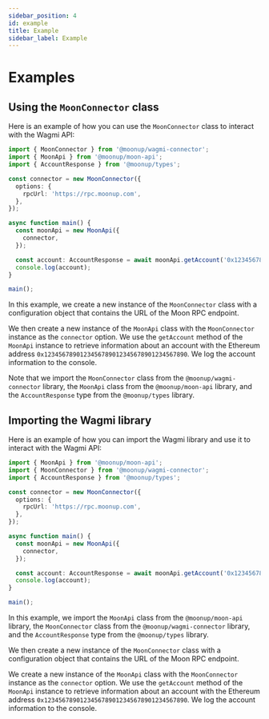 ```yaml
---
sidebar_position: 4
id: example 
title: Example 
sidebar_label: Example 
---
```


# Examples

## Using the `MoonConnector` class

Here is an example of how you can use the `MoonConnector` class to interact with the Wagmi API:

```typescript
import { MoonConnector } from '@moonup/wagmi-connector';
import { MoonApi } from '@moonup/moon-api';
import { AccountResponse } from '@moonup/types';

const connector = new MoonConnector({
  options: {
    rpcUrl: 'https://rpc.moonup.com',
  },
});

async function main() {
  const moonApi = new MoonApi({
    connector,
  });

  const account: AccountResponse = await moonApi.getAccount('0x1234567890123456789012345678901234567890');
  console.log(account);
}

main();
```

In this example, we create a new instance of the `MoonConnector` class with a configuration object that contains the URL of the Moon RPC endpoint.

We then create a new instance of the `MoonApi` class with the `MoonConnector` instance as the `connector` option. We use the `getAccount` method of the `MoonApi` instance to retrieve information about an account with the Ethereum address `0x1234567890123456789012345678901234567890`. We log the account information to the console.

Note that we import the `MoonConnector` class from the `@moonup/wagmi-connector` library, the `MoonApi` class from the `@moonup/moon-api` library, and the `AccountResponse` type from the `@moonup/types` library.

## Importing the Wagmi library

Here is an example of how you can import the Wagmi library and use it to interact with the Wagmi API:

```typescript
import { MoonApi } from '@moonup/moon-api';
import { MoonConnector } from '@moonup/wagmi-connector';
import { AccountResponse } from '@moonup/types';

const connector = new MoonConnector({
  options: {
    rpcUrl: 'https://rpc.moonup.com',
  },
});

async function main() {
  const moonApi = new MoonApi({
    connector,
  });

  const account: AccountResponse = await moonApi.getAccount('0x1234567890123456789012345678901234567890');
  console.log(account);
}

main();
```

In this example, we import the `MoonApi` class from the `@moonup/moon-api` library, the `MoonConnector` class from the `@moonup/wagmi-connector` library, and the `AccountResponse` type from the `@moonup/types` library.

We then create a new instance of the `MoonConnector` class with a configuration object that contains the URL of the Moon RPC endpoint.

We create a new instance of the `MoonApi` class with the `MoonConnector` instance as the `connector` option. We use the `getAccount` method of the `MoonApi` instance to retrieve information about an account with the Ethereum address `0x1234567890123456789012345678901234567890`. We log the account information to the console.